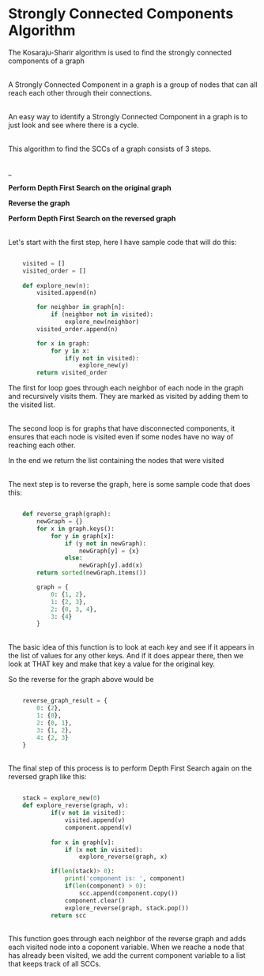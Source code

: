 # Strongly Connected Components Algorithm

The Kosaraju-Sharir algorithm is used to find the strongly connected components of a graph


\
A Strongly Connected Component in a graph is a group of nodes that can all reach each other through their connections. 


\
An easy way to identify a Strongly Connected Component in a graph is to just look and see where there is a cycle.


\
This algorithm to find the SCCs of a graph consists of 3 steps.

\
_  

**Perform Depth First Search on the original graph**


**Reverse the graph**


**Perform Depth First Search on the reversed graph**

\
Let's start with the first step, here I have sample code that will do this: 

``` Python

    visited = []
    visited_order = []
    
    def explore_new(n):
        visited.append(n)

        for neighbor in graph[n]:
            if (neighbor not in visited):
                explore_new(neighbor)
        visited_order.append(n)

        for x in graph: 
            for y in x:
                if(y not in visited):
                    explore_new(y)
        return visited_order

```

The first for loop goes through each neighbor of each node in the graph and recursively visits them. They are marked as visited by adding them to the visited list. 


\
The second loop is for graphs that have disconnected components, it ensures that each node is visited even if some nodes have no way of reaching each other. 


In the end we return the list containing the nodes that were visited


\
The next step is to reverse the graph, here is some sample code that does this: 

```Python 

    def reverse_graph(graph):
        newGraph = {}
        for x in graph.keys():
            for y in graph[x]:
                if (y not in newGraph):
                    newGraph[y] = {x}
                else:
                    newGraph[y].add(x)
        return sorted(newGraph.items())

        graph = {
            0: {1, 2},
            1: {2, 3},
            2: {0, 3, 4},
            3: {4}
        }
```


\
The basic idea of this function is to look at each key and see if it appears in the list of values for any other keys. And if it does appear there, then we look at THAT key and make that key a value for the original key.


So the reverse for the graph above would be 

``` Python

    reverse_graph_result = {
        0: {2},
        1: {0},
        2: {0, 1},
        3: {1, 2},
        4: {2, 3}
    }

```


\
The final step of this process is to perform Depth First Search again on the reversed graph like this:

```Python 

    stack = explore_new(0)
    def explore_reverse(graph, v):
            if(v not in visited):
                visited.append(v)
                component.append(v)
            
            for x in graph[v]:
                if (x not in visited):
                    explore_reverse(graph, x)

            if(len(stack)> 0):
                print('component is: ', component)
                if(len(component) > 0):
                    scc.append(component.copy())
                component.clear()
                explore_reverse(graph, stack.pop())
            return scc

```

\
This function goes through each neighbor of the reverse graph and adds each visited node into a coponent variable. When we reache a node that has already been visited, we add the current component variable to a list that keeps track of all SCCs. 